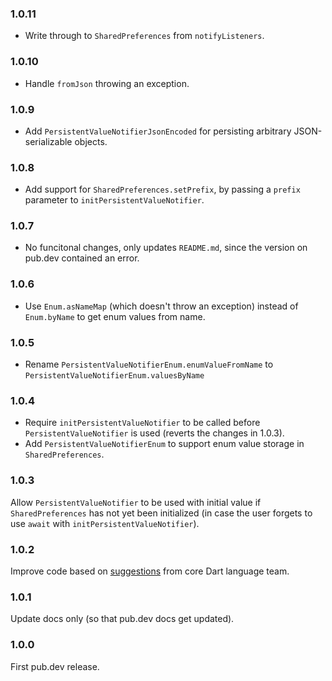 ### 1.0.11

* Write through to `SharedPreferences` from `notifyListeners`.

### 1.0.10

* Handle `fromJson` throwing an exception.

### 1.0.9

* Add `PersistentValueNotifierJsonEncoded` for persisting arbitrary JSON-serializable objects.

### 1.0.8

* Add support for `SharedPreferences.setPrefix`, by passing a `prefix` parameter to `initPersistentValueNotifier`.

### 1.0.7

* No funcitonal changes, only updates `README.md`, since the version on pub.dev contained an error.

### 1.0.6

* Use `Enum.asNameMap` (which doesn't throw an exception) instead of `Enum.byName` to get enum values from name.

### 1.0.5

* Rename `PersistentValueNotifierEnum.enumValueFromName` to `PersistentValueNotifierEnum.valuesByName` 

### 1.0.4

* Require `initPersistentValueNotifier` to be called before `PersistentValueNotifier` is used (reverts the changes in 1.0.3).
* Add `PersistentValueNotifierEnum` to support enum value storage in `SharedPreferences`.

### 1.0.3

Allow `PersistentValueNotifier` to be used with initial value if `SharedPreferences` has not yet been initialized (in case the user forgets to use `await` with `initPersistentValueNotifier`).

### 1.0.2

Improve code based on [suggestions](https://github.com/dart-lang/language/issues/3143) from core Dart language team.

### 1.0.1

Update docs only (so that pub.dev docs get updated).

### 1.0.0

First pub.dev release.